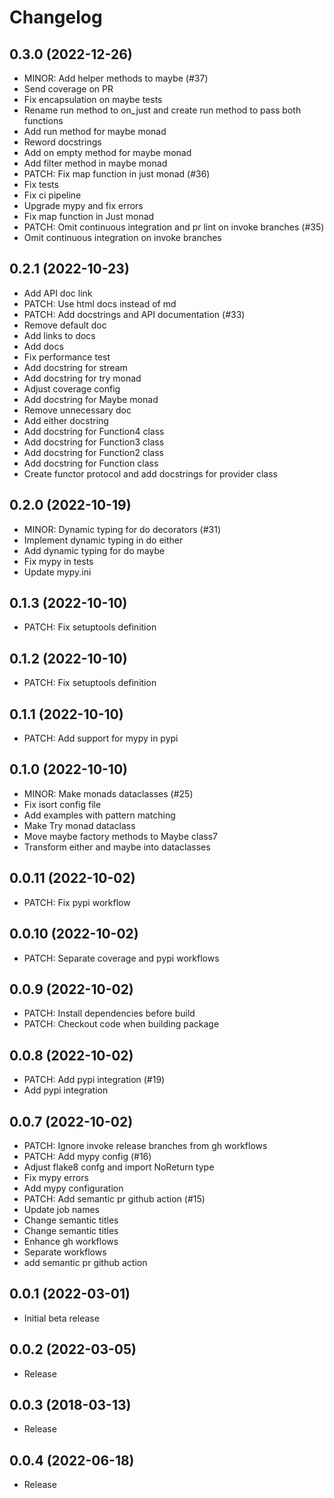 Changelog
=========

<!--next-version-placeholder-->

0.3.0 (2022-12-26)
------------------
- MINOR: Add helper methods to maybe (#37)
- Send coverage on PR
- Fix encapsulation on maybe tests
- Rename run method to on_just and create run method to pass both functions
- Add run method for maybe monad
- Reword docstrings
- Add on empty method for maybe monad
- Add filter method in maybe monad
- PATCH: Fix map function in just monad (#36)
- Fix tests
- Fix ci pipeline
- Upgrade mypy and fix errors
- Fix map function in Just monad
- PATCH: Omit continuous integration and pr lint on invoke branches (#35)
- Omit continuous integration on invoke branches

0.2.1 (2022-10-23)
------------------
- Add API doc link
- PATCH: Use html docs instead of md
- PATCH: Add docstrings and API documentation (#33)
- Remove default doc
- Add links to docs
- Add docs
- Fix performance test
- Add docstring for stream
- Add docstring for try monad
- Adjust coverage config
- Add docstring for Maybe monad
- Remove unnecessary doc
- Add either docstring
- Add docstring for Function4 class
- Add docstring for Function3 class
- Add docstring for Function2 class
- Add docstring for Function class
- Create functor protocol and add docstrings for provider class

0.2.0 (2022-10-19)
------------------
- MINOR: Dynamic typing for do decorators (#31)
- Implement dynamic typing in do either
- Add dynamic typing for do maybe
- Fix mypy in tests
- Update mypy.ini

0.1.3 (2022-10-10)
------------------
- PATCH: Fix setuptools definition

0.1.2 (2022-10-10)
------------------
- PATCH: Fix setuptools definition

0.1.1 (2022-10-10)
------------------
- PATCH: Add support for mypy in pypi

0.1.0 (2022-10-10)
------------------
- MINOR: Make monads dataclasses (#25)
- Fix isort config file
- Add examples with pattern matching
- Make Try monad dataclass
- Move maybe factory methods to Maybe class7
- Transform either and maybe into dataclasses

0.0.11 (2022-10-02)
-------------------
- PATCH: Fix pypi workflow

0.0.10 (2022-10-02)
-------------------
- PATCH: Separate coverage and pypi workflows

0.0.9 (2022-10-02)
------------------
- PATCH: Install dependencies before build
- PATCH: Checkout code when building package

0.0.8 (2022-10-02)
------------------
- PATCH: Add pypi integration (#19)
- Add pypi integration

0.0.7 (2022-10-02)
------------------
- PATCH: Ignore invoke release branches from gh workflows
- PATCH: Add mypy config (#16)
- Adjust flake8 confg and import NoReturn type
- Fix mypy errors
- Add mypy configuration
- PATCH: Add semantic pr github action (#15)
- Update job names
- Change semantic titles
- Change semantic titles
- Enhance gh workflows
- Separate workflows
- add semantic pr github action

0.0.1 (2022-03-01)
------------------
- Initial beta release

0.0.2 (2022-03-05)
------------------
- Release

0.0.3 (2018-03-13)
------------------
- Release

0.0.4 (2022-06-18)
------------------
- Release
